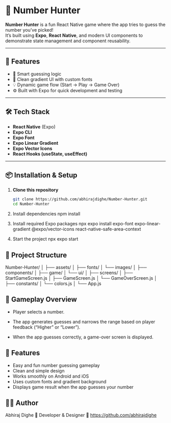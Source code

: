 # 🎯 Number Hunter

**Number Hunter** is a fun React Native game where the app tries to guess the number you’ve picked!  
It’s built using **Expo**, **React Native**, and modern UI components to demonstrate state management and component reusability.

---

## 🚀 Features

- 🔢 Smart guessing logic  
- 🎨 Clean gradient UI with custom fonts  
- 💡 Dynamic game flow (Start → Play → Game Over)  
- ⚙️ Built with Expo for quick development and testing

---

## 🛠️ Tech Stack

- **React Native** (Expo)
- **Expo CLI**
- **Expo Font**
- **Expo Linear Gradient**
- **Expo Vector Icons**
- **React Hooks (useState, useEffect)**

---

## 📦 Installation & Setup

1. **Clone this repository**

   ```bash
   git clone https://github.com/abhirajdighe/Number-Hunter.git
   cd Number-Hunter
   
2. Install dependencies
   npm install
   
3. Install required Expo packages
   npx expo install expo-font expo-linear-gradient @expo/vector-icons react-native-safe-area-context

4. Start the project
   npx expo start

## 📁 Project Structure

  Number-Hunter/
│
├── assets/
│   ├── fonts/
│   └── images/
│
├── components/
│   ├── game/
│   └── ui/
│
├── screens/
│   ├── StartGameScreen.js
│   ├── GameScreen.js
│   └── GameOverScreen.js
│
├── constants/
│   └── colors.js
│
└── App.js


## 🧠 Gameplay Overview

-  Player selects a number.

-  The app generates guesses and narrows the range based on player feedback (“Higher” or “Lower”).

-  When the app guesses correctly, a game-over screen is displayed.

## 🧩 Features

- Easy and fun number guessing gameplay  
- Clean and simple design  
- Works smoothly on Android and iOS  
- Uses custom fonts and gradient background  
- Displays game result when the app guesses your number

## 🧑‍💻 Author

Abhiraj Dighe
📍 Developer & Designer
🔗 https://github.com/abhirajdighe
